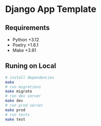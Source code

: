 # Django App Template

## Requirements

- Python +3.12
- Poetry +1.6.1
- Make +3.81

## Runing on Local

```bash
# install dependencies
make
# run migrations
make migrate
# run dev server
make dev
# run prod server
make prod
# run tests
make test
```
